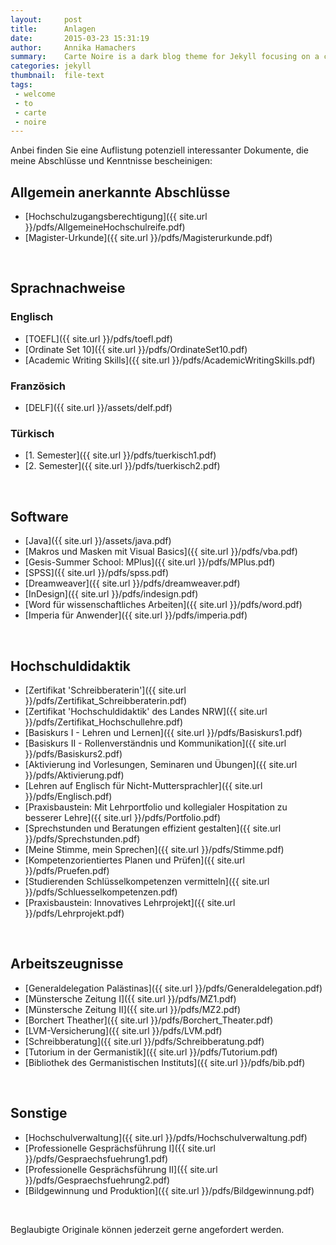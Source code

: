 ```yaml
---
layout:     post
title:      Anlagen
date:       2015-03-23 15:31:19
author:     Annika Hamachers
summary:    Carte Noire is a dark blog theme for Jekyll focusing on a clear reading experience.
categories: jekyll
thumbnail:  file-text
tags:
 - welcome
 - to
 - carte
 - noire
---
```


Anbei finden Sie eine Auflistung potenziell interessanter Dokumente, die meine Abschlüsse und Kenntnisse bescheinigen:

## Allgemein anerkannte Abschlüsse
- [Hochschulzugangsberechtigung]({{ site.url }}/pdfs/AllgemeineHochschulreife.pdf)
- [Magister-Urkunde]({{ site.url }}/pdfs/Magisterurkunde.pdf)   

<br>

## Sprachnachweise   

### Englisch
- [TOEFL]({{ site.url }}/pdfs/toefl.pdf)
- [Ordinate Set 10]({{ site.url }}/pdfs/OrdinateSet10.pdf)
- [Academic Writing Skills]({{ site.url }}/pdfs/AcademicWritingSkills.pdf)

### Französich
- [DELF]({{ site.url }}/assets/delf.pdf)

### Türkisch
- [1. Semester]({{ site.url }}/pdfs/tuerkisch1.pdf)
- [2. Semester]({{ site.url }}/pdfs/tuerkisch2.pdf)   

<br>

## Software
- [Java]({{ site.url }}/assets/java.pdf)
- [Makros und Masken mit Visual Basics]({{ site.url }}/pdfs/vba.pdf)
- [Gesis-Summer School: MPlus]({{ site.url }}/pdfs/MPlus.pdf)
- [SPSS]({{ site.url }}/pdfs/spss.pdf)
- [Dreamweaver]({{ site.url }}/pdfs/dreamweaver.pdf)
- [InDesign]({{ site.url }}/pdfs/indesign.pdf)
- [Word für wissenschaftliches Arbeiten]({{ site.url }}/pdfs/word.pdf)
- [Imperia für Anwender]({{ site.url }}/pdfs/imperia.pdf)   

<br>

## Hochschuldidaktik
- [Zertifikat 'Schreibberaterin']({{ site.url }}/pdfs/Zertifikat_Schreibberaterin.pdf)
- [Zertifikat 'Hochschuldidaktik' des Landes NRW]({{ site.url }}/pdfs/Zertifikat_Hochschullehre.pdf)
- [Basiskurs I - Lehren und Lernen]({{ site.url }}/pdfs/Basiskurs1.pdf)
- [Basiskurs II - Rollenverständnis und Kommunikation]({{ site.url }}/pdfs/Basiskurs2.pdf)
- [Aktivierung ind Vorlesungen, Seminaren und Übungen]({{ site.url }}/pdfs/Aktivierung.pdf)
- [Lehren auf Englisch für Nicht-Muttersprachler]({{ site.url }}/pdfs/Englisch.pdf)
- [Praxisbaustein: Mit Lehrportfolio und kollegialer Hospitation zu besserer Lehre]({{ site.url }}/pdfs/Portfolio.pdf)
- [Sprechstunden und Beratungen effizient gestalten]({{ site.url }}/pdfs/Sprechstunden.pdf)
- [Meine Stimme, mein Sprechen]({{ site.url }}/pdfs/Stimme.pdf)
- [Kompetenzorientiertes Planen und Prüfen]({{ site.url }}/pdfs/Pruefen.pdf)
- [Studierenden Schlüsselkompetenzen vermitteln]({{ site.url }}/pdfs/Schluesselkompetenzen.pdf)
- [Praxisbaustein: Innovatives Lehrprojekt]({{ site.url }}/pdfs/Lehrprojekt.pdf)   

<br>

## Arbeitszeugnisse
- [Generaldelegation Palästinas]({{ site.url }}/pdfs/Generaldelegation.pdf)
- [Münstersche Zeitung I]({{ site.url }}/pdfs/MZ1.pdf)
- [Münstersche Zeitung II]({{ site.url }}/pdfs/MZ2.pdf)
- [Borchert Theather]({{ site.url }}/pdfs/Borchert_Theater.pdf)
- [LVM-Versicherung]({{ site.url }}/pdfs/LVM.pdf)
- [Schreibberatung]({{ site.url }}/pdfs/Schreibberatung.pdf)
- [Tutorium in der Germanistik]({{ site.url }}/pdfs/Tutorium.pdf)
- [Bibliothek des Germanistischen Instituts]({{ site.url }}/pdfs/bib.pdf)   

<br>

## Sonstige
- [Hochschulverwaltung]({{ site.url }}/pdfs/Hochschulverwaltung.pdf)
- [Professionelle Gesprächsführung I]({{ site.url }}/pdfs/Gespraechsfuehrung1.pdf)
- [Professionelle Gesprächsführung II]({{ site.url }}/pdfs/Gespraechsfuehrung2.pdf)
- [Bildgewinnung und Produktion]({{ site.url }}/pdfs/Bildgewinnung.pdf)   

<br>

Beglaubigte Originale können jederzeit gerne angefordert werden.
